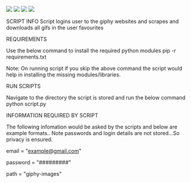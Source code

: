 ![](https://img.shields.io/badge/Tools-selenium-informational?style=flat&logo=python&logoColor=white&color=2bbc8a)
![](https://img.shields.io/badge/Tools-requests-informational?style=flat&logo=python&logoColor=white&color=2bbc8a)
![](https://img.shields.io/badge/Tools-BeautifulSoup-informational?style=flat&logo=python&logoColor=white&color=2bbc8a)
![](https://img.shields.io/badge/Code-Python-informational?style=flat&logo=python&logoColor=white&color=2bbc8a)

SCRIPT INFO
Script logins user to the giphy websites and scrapes and downloads all gifs in the user favourites 


REQUIREMENTS

Use the below command to install the required python modules
pip -r requirements.txt

Note: On running script if you skip the above command the script would help in installing the missing modules/libraries.



RUN SCRIPTS

Navigate to the directory the script is stored and run the below command
python script.py


INFORMATION REQUIRED BY SCRIPT

The following infomation would be asked by the scripts and below are example formats.. Note passwords and login details are not stored...So privacy is ensured.


email = "example@gmail.com"

password = "#########"

path = "giphy-images"


